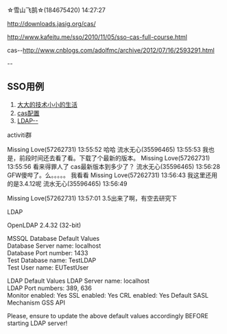 ☆雪山飞鹄☆(184675420)  14:27:27

http://downloads.jasig.org/cas/

http://www.kafeitu.me/sso/2010/11/05/sso-cas-full-course.html

cas--http://www.cnblogs.com/adolfmc/archive/2012/07/16/2593291.html

--

## SSO用例
1. [大大的技术小小的生活](http://www.micmiu.com/enterprise-app/sso/sso-cas-sample/)
2. [cas配置](https://wiki.jasig.org/display/CASUM/End-to-end+Windows+Example) 
3. [LDAP--](http://linux.chinaitlab.com/administer/726439.html)

activiti群

Missing Love(57262731)  13:55:52
哈哈
流水无心(35596465)  13:55:53
我也是，前段时间还去看了看。下载了个最新的版本。
Missing Love(57262731)  13:55:56
看来得罪人了
cas最新版本到多少了？
流水无心(35596465)  13:56:28
GFW傻哔了。么。。。。。
我看看
Missing Love(57262731)  13:56:43
我这里还用的是3.4.12呢
流水无心(35596465)  13:56:49

Missing Love(57262731)  13:57:01
3.5出来了啊，有空去研究下

LDAP

OpenLDAP 2.4.32 (32-bit)

MSSQL Database Default Values  
Database Server name:	localhost	
Database Port number:	1433	
Test Database name:	TestLDAP	
Test User name:	EUTestUser	

LDAP Default Values	
LDAP Server name:	localhost	
LDAP Port numbers:	389, 636	
Monitor enabled:	Yes	
SSL enabled:	Yes	
CRL enabled:	Yes	
Default SASL Mechanism	GSS API	


Please, ensure to update the above default values accordingly BEFORE starting LDAP server!
